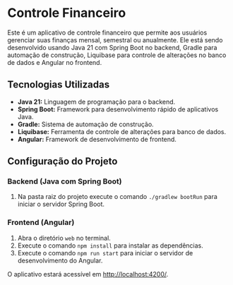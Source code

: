# Controle Financeiro

Este é um aplicativo de controle financeiro que permite aos usuários gerenciar suas finanças mensal, semestral ou anualmente. Ele está sendo desenvolvido usando Java 21 com Spring Boot no backend, Gradle para automação de construção, Liquibase para controle de alterações no banco de dados e Angular no frontend.

## Tecnologias Utilizadas

- **Java 21:** Linguagem de programação para o backend.
- **Spring Boot:** Framework para desenvolvimento rápido de aplicativos Java.
- **Gradle:** Sistema de automação de construção.
- **Liquibase:** Ferramenta de controle de alterações para banco de dados.
- **Angular:** Framework de desenvolvimento de frontend.

## Configuração do Projeto

### Backend (Java com Spring Boot)

1. Na pasta raiz do projeto execute o comando `./gradlew bootRun` para iniciar o servidor Spring Boot.

### Frontend (Angular)

1. Abra o diretório `web` no terminal.
2. Execute o comando `npm install` para instalar as dependências.
3. Execute o comando `npm run start` para iniciar o servidor de desenvolvimento do Angular.

O aplicativo estará acessível em [http://localhost:4200/](http://localhost:4200/).

